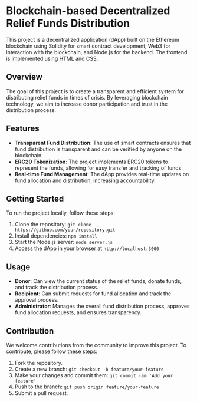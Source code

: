 # Blockchain-based Decentralized Relief Funds Distribution

This project is a decentralized application (dApp) built on the Ethereum blockchain using Solidity for smart contract development, Web3 for interaction with the blockchain, and Node.js for the backend. The frontend is implemented using HTML and CSS.

## Overview

The goal of this project is to create a transparent and efficient system for distributing relief funds in times of crisis. By leveraging blockchain technology, we aim to increase donor participation and trust in the distribution process.

## Features

- **Transparent Fund Distribution**: The use of smart contracts ensures that fund distribution is transparent and can be verified by anyone on the blockchain.
- **ERC20 Tokenization**: The project implements ERC20 tokens to represent the funds, allowing for easy transfer and tracking of funds.
- **Real-time Fund Management**: The dApp provides real-time updates on fund allocation and distribution, increasing accountability.

## Getting Started

To run the project locally, follow these steps:

1. Clone the repository: `git clone https://github.com/your/repository.git`
2. Install dependencies: `npm install`
3. Start the Node.js server: `node server.js`
4. Access the dApp in your browser at `http://localhost:3000`

## Usage

- **Donor**: Can view the current status of the relief funds, donate funds, and track the distribution process.
- **Recipient**: Can submit requests for fund allocation and track the approval process.
- **Administrator**: Manages the overall fund distribution process, approves fund allocation requests, and ensures transparency.

## Contribution

We welcome contributions from the community to improve this project. To contribute, please follow these steps:

1. Fork the repository.
2. Create a new branch: `git checkout -b feature/your-feature`
3. Make your changes and commit them: `git commit -am 'Add your feature'`
4. Push to the branch: `git push origin feature/your-feature`
5. Submit a pull request.

